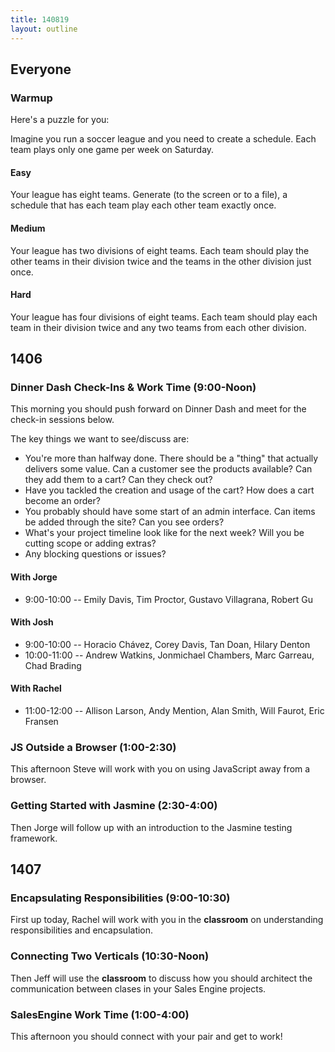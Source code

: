 ```yaml
---
title: 140819
layout: outline
---
```


## Everyone

### Warmup

Here's a puzzle for you:

Imagine you run a soccer league and you need to create a schedule. Each team
plays only one game per week on Saturday.

#### Easy

Your league has eight teams. Generate (to the screen or to a file), a schedule that has each team play each other team exactly once.

#### Medium

Your league has two divisions of eight teams. Each team should play the other
teams in their division twice and the teams in the other division just once.

#### Hard

Your league has four divisions of eight teams. Each team should play each team
in their division twice and any two teams from each other division.

## 1406

### Dinner Dash Check-Ins & Work Time (9:00-Noon)

This morning you should push forward on Dinner Dash and meet for the check-in sessions below.

The key things we want to see/discuss are:

* You're more than halfway done. There should be a "thing" that actually delivers
some value. Can a customer see the products available? Can they add them to a cart?
Can they check out?
* Have you tackled the creation and usage of the cart? How does a cart become
an order?
* You probably should have some start of an admin interface. Can items be added
through the site? Can you see orders?
* What's your project timeline look like for the next week? Will you be cutting
scope or adding extras?
* Any blocking questions or issues?

#### With Jorge

* 9:00-10:00 -- Emily Davis, Tim Proctor, Gustavo Villagrana, Robert Gu

#### With Josh

* 9:00-10:00 -- Horacio Chávez, Corey Davis, Tan Doan, Hilary Denton
* 10:00-11:00 -- Andrew Watkins, Jonmichael Chambers, Marc Garreau, Chad Brading

#### With Rachel

* 11:00-12:00 -- Allison Larson, Andy Mention, Alan Smith, Will Faurot, Eric Fransen

### JS Outside a Browser (1:00-2:30)

This afternoon Steve will work with you on using JavaScript away from a browser.

### Getting Started with Jasmine (2:30-4:00)

Then Jorge will follow up with an introduction to the Jasmine testing framework.

## 1407

### Encapsulating Responsibilities (9:00-10:30)

First up today, Rachel will work with you in the **classroom** on understanding responsibilities and encapsulation.

### Connecting Two Verticals (10:30-Noon)

Then Jeff will use the **classroom** to discuss how you should architect the communication between clases in your Sales Engine projects.

### SalesEngine Work Time (1:00-4:00)

This afternoon you should connect with your pair and get to work!
